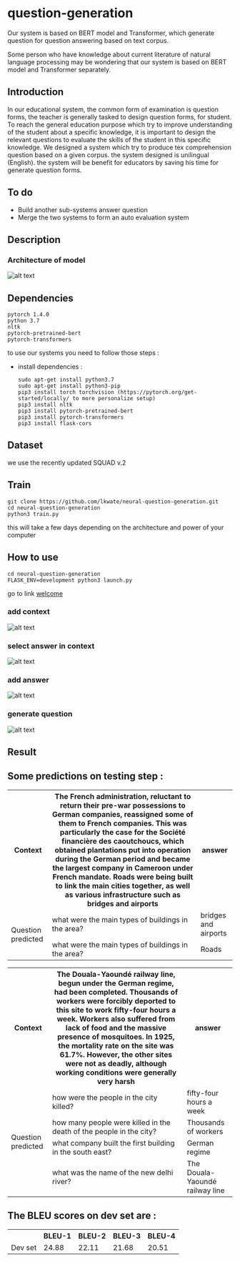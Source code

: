# question-generation
Our system is based on BERT model and Transformer, which generate question for question answering based on text corpus. 

Some person who have knowledge about current literature of natural language processing may be wondering that our system is based on BERT model and Transformer separately.  


## Introduction 
In our educational system, the common form of examination is question forms, the teacher is generally tasked to design question forms, for student. To reach the general education purpose which try to improve understanding of the student about a specific knowledge, it is important to design the relevant questions to evaluate the skills of the student in this specific knowledge. We designed a system which try to produce tex comprehension question based on a given corpus. the system designed is unilingual (English). the system will be benefit for educators by saving his time for generate question forms.  

## To do
* Build another sub-systems answer question
* Merge the two systems to form an auto evaluation system 

## Description
### Architecture of model
![alt text](https://github.com/lkwate/neural-question-generation/blob/master/images/architecture.jpg)

## Dependencies

```
pytorch 1.4.0
python 3.7 
nltk
pytorch-pretrained-bert
pytorch-transformers
```
to use our systems you need to follow those steps : 

* install dependencies : 

	```
	sudo apt-get install python3.7
	sudo apt-get install python3-pip
	pip3 install torch torchvision (https://pytorch.org/get-started/locally/ to more personalize setup)
	pip3 install nltk 
	pip3 install pytorch-pretrained-bert
	pip3 install pytorch-transformers
	pip3 install flask-cors
	```
## Dataset
we use the recently updated SQUAD v.2

## Train
```
git clone https://github.com/lkwate/neural-question-generation.git
cd neural-question-generation
python3 train.py
```

this will take a few days depending on the architecture and power of your computer

## How to use 
```
cd neural-question-generation
FLASK_ENV=development python3 launch.py
```
go to link [welcome](http://127.0.0.1:5000)

### add context
![alt text](https://github.com/lkwate/neural-question-generation/blob/master/images/add_context.png)
### select answer in context
![alt text](https://github.com/lkwate/neural-question-generation/blob/master/images/select_spanned_answer.png)
### add answer
![alt text](https://github.com/lkwate/neural-question-generation/blob/master/images/add_answer.png)
### generate question 
![alt text](https://github.com/lkwate/neural-question-generation/blob/master/images/generate_question.png)

## Result

<h2>Some predictions on testing step :</h2>
<table>
  <tr>
    <th>Context</th>
    <th> The French administration, reluctant to return their pre-war possessions to German companies, reassigned some of them to French companies. This was particularly the case for the Société financière des caoutchoucs, which obtained plantations put into operation during the German period and became the largest company in Cameroon under French mandate. Roads were being built to link the main cities together, as well as various infrastructure such as bridges and airports</th>
    <th>answer</th>
  </tr>
  <tr>
    <td rowspan="2">Question predicted</td>
    <td>what were the main types of buildings in the area?</td>
    <td>bridges and airports</td>
  </tr>
  <tr>
    <td>what were the main types of buildings in the area?</td>
    <td>Roads</td>
  </tr>
</table>

<table>
  <tr>
    <th>Context</th>
    <th>The Douala-Yaoundé railway line, begun under the German regime, had been completed. Thousands of workers were forcibly deported to this site to work fifty-four hours a week. Workers also suffered from lack of food and the massive presence of mosquitoes. In 1925, the mortality rate on the site was 61.7%. However, the other sites were not as deadly, although working conditions were generally very harsh</th>
    <th>answer</th>
  </tr>
  <tr>
    <td rowspan="4">Question predicted</td>
    <td>how were the people in the city killed?</td>
    <td>fifty-four hours a week</td>
  </tr>
  <tr>
    <td>how many people were killed in the death of the people in the city?</td>
    <td>Thousands of workers</td>
  </tr>
  <tr>
    <td>what company built the first building in the south east?</td>
    <td>German regime</td>
  </tr>
  <tr>
    <td>what was the name of the new delhi river?</td>
    <td>The Douala-Yaoundé railway line</td>
  </tr>
</table>

<h2>The BLEU scores on dev set are :</h2>
<table>
  <tr>
    <th></th>
    <th>BLEU-1</th>
    <th>BLEU-2</th>
    <th>BLEU-3</th>
    <th>BLEU-4</th>  
  </tr>
  <tr>
    <td>Dev set</td>
    <td>24.88</td>
    <td>22.11</td>
    <td>21.68</td>
    <td>20.51</td>
  </tr>
</table>


